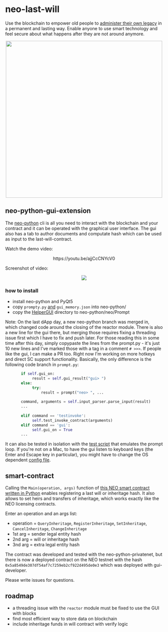 # neo-last-will

Use the blockchain to empower old people to [administer their own legacy](https://en.wikipedia.org/wiki/Holographic_will) in a permanent and lasting way. Enable anyone to use smart technology and feel secure about what happens after they are not around anymore.

<p align="center">
 <img src="https://i.imgur.com/rVA7z2Q.png" width="500" height="500">
</p>

## neo-python-gui-extension
The [neo-python](https://github.com/CityOfZion/neo-python) cli is all you need to interact with the blockchain and your contract and it can be operated with the graphical user interface. The gui also has a tab to author documents and computate hash which can be used as input to the last-will-contract.

Watch the demo video:

<p align="center">
https://youtu.be/ajjCcCNYcV0
</p>

Screenshot of video:

<p align="center">
 <img src="https://i.imgur.com/MQ4oEVK.jpg">
</p>

### how to install
  * install neo-python and PyQt5
  * copy `prompty.py` [and](https://github.com/SaraFarinya/neo-last-will/tree/master/neo-python) `gui_memory.json` into neo-python/
  * copy the [HelperGUI](https://github.com/SaraFarinya/neo-last-will/tree/master/neo-python/neo/Prompt/HelperGUI) directory to neo-python/neo/Prompt

Note: On the last dApp day, a new neo-python branch was merged in, which changed code around the closing of the reactor module. There is also a new line for the gui there, but merging those requires fixing a threading issue first which I have to fix and push later. For those reading this in some time after this day, simply copypaste the lines from the prompt.py - it's just 10 new lines and I've marked those with a tag in a comment `# >>>`. If people like the gui, I can make a PR too. Right now I'm working on more hotkeys and direct SC support functionality. 
Basically, the only difference is the following code branch in `prompt.py`:
```python
       if self.gui_on:
            result = self.gui_result("gui> ")
       else:
            try:
                result = prompt("neo> ", ...
                
       command, arguments = self.input_parser.parse_input(result)
       ...
       
       elif command == 'testinvoke':
            self.test_invoke_contract(arguments)
       elif command == 'gui':
            self.gui_on = True
       ...
```
It can also be tested in isolation with the [test script](https://github.com/SaraFarinya/neo-last-will/blob/master/neo-python/neo/Prompt/HelperGUI/Test.py) that emulates the prompt loop. If you're not on a Mac, to have the gui listen to keyboard keys (the Enter and Escape key in particular), you might have to change the OS dependent [config file](https://github.com/SaraFarinya/neo-last-will/blob/master/neo-python/neo/Prompt/HelperGUI/Config.py). 

## smart-contract
Calling the `Main(operation, args)` function of [this NEO smart contract written in Python](https://github.com/SaraFarinya/neo-last-will/blob/master/contract/will-contract.py) enables registering a last will or inheritage hash. It also allows to set heirs and transfers of inheritage, which works exactly like the NEO licensing contracts.

Enter an operation and an args list:
  * operation = `QueryInheritage`, `RegisterInheritage`, `SetInheritage`, `CancelInheritage`, `ChangeInheritage`
  * 1st arg = sender legal entity hash
  * 2nd arg = will or inheritage hash
  * 3nd arg = extra legal entity hash
  
The contract was developed and tested with the neo-python-privatenet, but there is now a deployed contract on the NEO testnet with the hash `0x5a8549de307df54af7c7259eb2cf922d495de0e3` which was deployed with gui-developer. 
 
Please write issues for questions.

## roadmap
  * a threading issue with the `reactor` module must be fixed to use the GUI with blocks
  * find most efficient way to store data on blockchain
  * include inheritage funds in will contract with verify logic
